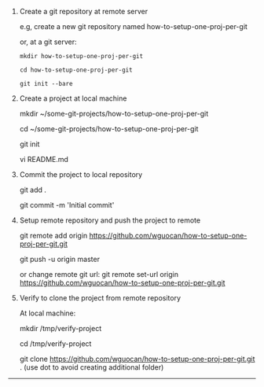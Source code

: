 1.	Create a git repository at remote server

	e.g, create a new git repository named how-to-setup-one-proj-per-git

	or, at a git server:
 
		mkdir how-to-setup-one-proj-per-git

		cd how-to-setup-one-proj-per-git

		git init --bare

2. Create a project at local machine

	mkdir ~/some-git-projects/how-to-setup-one-proj-per-git

	cd ~/some-git-projects/how-to-setup-one-proj-per-git

	git init

	vi README.md

3. Commit the project to local repository

	git add .

	git commit -m 'Initial commit'

4. Setup remote repository and push the project to remote

	git remote add origin https://github.com/wguocan/how-to-setup-one-proj-per-git.git

	git push -u origin master

	or change remote git url: git remote set-url origin https://github.com/wguocan/how-to-setup-one-proj-per-git.git
	
5. Verify to clone the project from remote repository

	At local machine:

	mkdir /tmp/verify-project

	cd /tmp/verify-project

	git clone https://github.com/wguocan/how-to-setup-one-proj-per-git.git . (use dot to avoid creating additional folder)

---------------------------------------------------------------------
